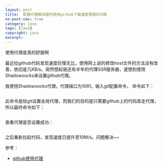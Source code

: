 ```yaml
---
layout: post
title:  配置代理解决国内使用github下载速度很慢的问题
no-post-nav: true
category: java
tags: [java]
copyright: java
excerpt: 
---
```


使用代理是真的舒服啊

最近拉github代码发现速度巨慢无比，使用网上说的修改host文件的方法没有改善，依旧是几KB/s。突然想起我还有半年的代理SSR服务器，遂想到使用Shadowsocks来设置github代理。

我使用Shadowsocks代理，代理端口为1081。输入git配置命令，
命令如下：

``` git config --global http.proxy socks5://127.0.0.1:1081
```

此命令是给git设置全局代理，而我们的目的是只需要github上的代码库走代理，所以最终命令如下：

``` git config --global http.https://github.com.proxy socks5://127.0.0.1:1081
```

查看代理是否设置成功：
``` git config -l
```


之后重新拉起代码，发现速度已提升至10M/s。问题解决~~

参考：

- [github使用代理](https://www.1cyril.com/githubshi-yong-dai-li/)